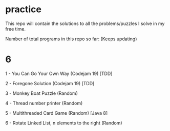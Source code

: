# practice
This repo will contain the solutions to all the problems/puzzles I solve in my free time.

Number of total programs in this repo so far: (Keeps updating)

# 6

1 - You Can Go Your Own Way (Codejam 19) [TDD]

2 - Foregone Solution (Codejam 19) [TDD]

3 - Monkey Boat Puzzle (Random)

4 - Thread number printer (Random)

5 - Multithreaded Card Game (Random) [Java 8]

6 - Rotate Linked List, n elements to the right (Random)

